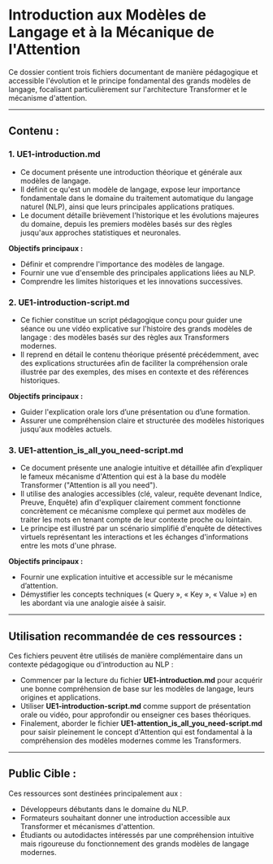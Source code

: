 # Introduction aux Modèles de Langage et à la Mécanique de l'Attention

Ce dossier contient trois fichiers documentant de manière pédagogique et accessible l'évolution et le principe fondamental des grands modèles de langage, focalisant particulièrement sur l'architecture Transformer et le mécanisme d'attention.

---

## Contenu :

### 1. **UE1-introduction.md**
- Ce document présente une introduction théorique et générale aux modèles de langage.
- Il définit ce qu'est un modèle de langage, expose leur importance fondamentale dans le domaine du traitement automatique du langage naturel (NLP), ainsi que leurs principales applications pratiques.
- Le document détaille brièvement l'historique et les évolutions majeures du domaine, depuis les premiers modèles basés sur des règles jusqu'aux approches statistiques et neuronales.

**Objectifs principaux :**
- Définir et comprendre l'importance des modèles de langage.
- Fournir une vue d'ensemble des principales applications liées au NLP.
- Comprendre les limites historiques et les innovations successives.

### 2. **UE1-introduction-script.md**
- Ce fichier constitue un script pédagogique conçu pour guider une séance ou une vidéo explicative sur l'histoire des grands modèles de langage : des modèles basés sur des règles aux Transformers modernes.
- Il reprend en détail le contenu théorique présenté précédemment, avec des explications structurées afin de faciliter la compréhension orale illustrée par des exemples, des mises en contexte et des références historiques.

**Objectifs principaux :**
- Guider l'explication orale lors d’une présentation ou d’une formation.
- Assurer une compréhension claire et structurée des modèles historiques jusqu'aux modèles actuels.

### 3. **UE1-attention_is_all_you_need-script.md**
- Ce document présente une analogie intuitive et détaillée afin d’expliquer le fameux mécanisme d'Attention qui est à la base du modèle Transformer ("Attention is all you need").
- Il utilise des analogies accessibles (clé, valeur, requête devenant Indice, Preuve, Enquête) afin d'expliquer clairement comment fonctionne concrètement ce mécanisme complexe qui permet aux modèles de traiter les mots en tenant compte de leur contexte proche ou lointain.
- Le principe est illustré par un scénario simplifié d'enquête de détectives virtuels représentant les interactions et les échanges d'informations entre les mots d'une phrase.

**Objectifs principaux :**
- Fournir une explication intuitive et accessible sur le mécanisme d’attention.
- Démystifier les concepts techniques (« Query », « Key », « Value ») en les abordant via une analogie aisée à saisir.

---

## Utilisation recommandée de ces ressources :
Ces fichiers peuvent être utilisés de manière complémentaire dans un contexte pédagogique ou d'introduction au NLP :

- Commencer par la lecture du fichier **UE1-introduction.md** pour acquérir une bonne compréhension de base sur les modèles de langage, leurs origines et applications.
- Utiliser **UE1-introduction-script.md** comme support de présentation orale ou vidéo, pour approfondir ou enseigner ces bases théoriques.
- Finalement, aborder le fichier **UE1-attention_is_all_you_need-script.md** pour saisir pleinement le concept d'Attention qui est fondamental à la compréhension des modèles modernes comme les Transformers.

---

## Public Cible :
Ces ressources sont destinées principalement aux :

- Développeurs débutants dans le domaine du NLP.
- Formateurs souhaitant donner une introduction accessible aux Transformer et mécanismes d'attention.
- Étudiants ou autodidactes intéressés par une compréhension intuitive mais rigoureuse du fonctionnement des grands modèles de langage modernes.
